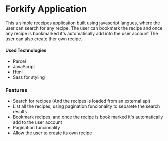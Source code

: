 # Forkify Application

This a simple receipes application built using javascript langues, where the user can search for any recipe.
The user can bookmark the recipe and once any recipe is bookmarked it's automatically add into the user account
The user can also create ther own recipe.

#### Used Technologies

- Parcel
- JavaScript
- Html
- Sass for styling

### Features

- Search for recipes (And the recipes is loaded from an external api)
- List all the recipes, using pagination funcionality to separete the search results
- Bookmark recipes, and once the recipe is book marked it's automatically add to the user account
- Pagination funcionality
- Allow the user to create its own recipe
